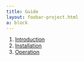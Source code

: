 ```yaml
---
title: Guide
layout: foobar-project.html
a: block
---
```


1. [Introduction](introduction)
1. [Installation](installation)
1. [Operation](operation)
